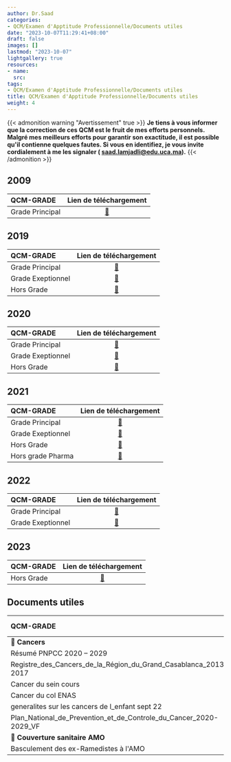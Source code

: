```yaml
---
author: Dr.Saad
categories:
- QCM/Examen d'Apptitude Professionnelle/Documents utiles
date: "2023-10-07T11:29:41+08:00"
draft: false
images: []
lastmod: "2023-10-07"
lightgallery: true
resources:
- name: 
  src: 
tags:
- QCM/Examen d'Apptitude Professionnelle/Documents utiles
title: QCM/Examen d'Apptitude Professionnelle/Documents utiles
weight: 4
---
```


{{< admonition warning "Avertissement" true >}}
**Je tiens à vous informer que la correction de ces QCM est le fruit de mes efforts personnels. Malgré mes meilleurs efforts pour garantir son exactitude, il est possible qu'il contienne quelques fautes. Si vous en identifiez, je vous invite cordialement à me les signaler ( saad.lamjadli@edu.uca.ma).**
{{< /admonition >}}

## **2009**

 QCM-GRADE        | Lien de téléchargement|
|:----------------|:-----------:|
| Grade Principal| [ :open_file_folder: ](https://mega.nz/file/6ItC0AzA#wf3ZkVMUeQjXB2Xyp2lx29UGVvAG260XTlFWR22j63U) |

## **2019**
| QCM-GRADE        | Lien de téléchargement|
|:----------------|:-----------:|
| Grade Principal| [ :open_file_folder: ](https://mega.nz/file/SRMGAKLD#9bxlsHfROcVfgVruviIz-59NKN94UuW4Gav0rePIeI0) |
  | Grade Exeptionnel | [:open_file_folder:](https://mega.nz/file/PJkBFTJa#XCSyTyh1m3F90oJyrLaHILZzCBPU7RK1Z004AEhLli8) |
  | Hors Grade| [:open_file_folder:](https://mega.nz/file/3QkFTDIC#y3huOOc3FfJXKmFeqvbn3re-guBQptINBJO45woHLr8) |

## **2020**

| QCM-GRADE | Lien de téléchargement| 
|:-----------|:-----------------------:|
| Grade Principal| [ :open_file_folder: ](https://mega.nz/file/6MNQBZqY#81w9H289VxB-ypcONLILABL3BoeDcD1G21pdYTP5Fzc) |
| Grade Exeptionnel | [:open_file_folder:](https://mega.nz/file/ndc10IbD#3i1G481KZODuaPMiPGe078HUt-m4v82YpAWYS0DLqLk) |
| Hors Grade| [:open_file_folder:](https://mega.nz/file/WB0TXIAI#G9ej2sJLa2FGnKy7PUL091Nu2A_ipcoonOmLe2ynOIg) |

## **2021**

| QCM-GRADE | Lien de téléchargement| 
|:-----------|:-----------------------:|
| Grade Principal| [ :open_file_folder: ](https://mega.nz/file/CEUz0TbY#-x8q7kJKeYCViGV7ezC-gQ0kRZ1WRCxdIf-OjRvlzWA) |
| Grade Exeptionnel | [:open_file_folder:](https://mega.nz/file/uBkAhbpL#Lpl_Kdem0JnogGaEbesXjItClLaf99h_mzMCKaQRKQ4) |
| Hors Grade| [:open_file_folder:](https://mega.nz/file/rRllXYDB#nvZVS5Mg80IxhQF4Tn4mxfh0Lj6TDhtPu24TrM5Ed8E) |
| Hors grade Pharma| [:open_file_folder:](https://mega.nz/file/uQlUVZ5a#GxS-LJbCOqRpWifz7dlep2tKjHMcSd2BDVOVt9kVuHA) |

## **2022**

| QCM-GRADE | Lien de téléchargement| 
|:-----------|:-----------------------:|
| Grade Principal| [ :open_file_folder: ](https://mega.nz/file/fFVVXRyR#dIisCkq-4jIaNNwjqR8CxkKUPOjKcw-3R_uWikofzEA) |
| Grade Exeptionnel | [:open_file_folder:](https://mega.nz/file/6cFQWYbT#wdRVCGSTzVhpR83wmcJx9lmfyz1iWv2pDJUyZeit_zk) |

## **2023**

| QCM-GRADE | Lien de téléchargement| 
|:-----------|:-----------------------:|
|Hors Grade| [ :open_file_folder: ](https://mega.nz/file/3NlGkIQJ#h6Lo62L9y9dfy9KWc0gecNd876846LgCoIErQzFYgqk) |

## **Documents utiles**
| QCM-GRADE        | Lien de téléchargement|
|:----------------|:-----------:|
|:pushpin: **Cancers**|
|Résumé PNPCC 2020 – 2029| [ :open_file_folder: ](https://mega.nz/file/DU81SCJI#vv6PTfg5vtz8nEK5jHchfqekZlcqSymZf74S-iHx0-g) |
  |Registre_des_Cancers_de_la_Région_du_Grand_Casablanca_2013-2017 | [:open_file_folder:](https://mega.nz/file/uBcnlLLB#l1_9KoIIfaAm6OEhM8kjWdBgTDNZA2ExYQPSSYFgb_s) |
  |Cancer du sein cours| [:open_file_folder:](https://mega.nz/file/CdUBmIQQ#Zf5fT0nhm0TRfQEx40iBVGPfn6F09kszxmFrYnGJ-9M) |
|Cancer du col ENAS| [:open_file_folder:](https://mega.nz/file/GIsHTQRb#cEQzZMcVXxsRmcNr804Y_dUTVbb8Gk8rSq_df8k7cHw) |
|generalites sur les cancers de l_enfant sept 22| [:open_file_folder:](https://mega.nz/file/GctRgIRB#yMYbeqAsATg9KFfdQAH9v9zNhjWu4kkkli9Mub7Fs7M) |
|Plan_National_de_Prevention_et_de_Controle_du_Cancer_2020-2029_VF| [:open_file_folder:](https://mega.nz/file/WMMmRYIb#sYWJLFXhu_M0QIxGt60aZdiYlUQH4p43s0sgym2_KyQ) |
|:pushpin: **Couverture sanitaire AMO**|
|Basculement des ex-Ramedistes à l'AMO| [ :open_file_folder: ](https://mega.nz/file/zIMlRTjJ#TKKlC9PRQ43etOlYR6sr4d3qwvzJHvp8lIhpEAuzyJg) |



  